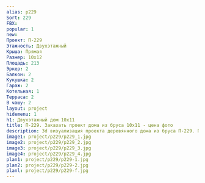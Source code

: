 ```yaml
---
alias: p229
Sort: 229
FBX: 
popular: 1
new: 
Проект: П-229
Этажность: Двухэтажный
Крыша: Прямая
Размер: 10х12
Площадь: 213
Эркер: 2
Балкон: 2
Кукушка: 2
Гараж: 2
Котельная: 1
Терраса: 2
В чашу: 2
layout: project
hidemenu: 1
h1: Двухэтажный дом 10х11
title: П-229. Заказать проект дома из бруса 10х11 - цена фото
description: 3d визуализация проекта деревянного дома из бруса П-229. Площадь 213 м2, размер 10х11. Вы можете внести любые изменения в проект.
image1: project/p229/p229_1.jpg
image2: project/p229/p229_2.jpg
image3: project/p229/p229_3.jpg
image4: project/p229/p229_4.jpg
plan1: project/p229/p229-1.jpg
plan2: project/p229/p229-2.jpg
planl: project/p229/p229-f.jpg
---
```

